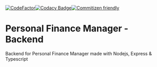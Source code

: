 [![CodeFactor](https://www.codefactor.io/repository/github/tks18/finance-manager-backend/badge)](https://www.codefactor.io/repository/github/tks18/finance-manager-backend)[![Codacy Badge](https://app.codacy.com/project/badge/Grade/03e8db5dc18840e5a230327ddd71f5f1)](https://www.codacy.com/gh/tks18/finance-manager-backend/dashboard?utm_source=github.com&utm_medium=referral&utm_content=tks18/finance-manager-backend&utm_campaign=Badge_Grade)[![Commitizen friendly](https://img.shields.io/badge/commitizen-friendly-brightgreen.svg)](http://commitizen.github.io/cz-cli/)

# Personal Finance Manager - Backend

Backend for Personal Finance Manager made with Nodejs, Express & Typescript
